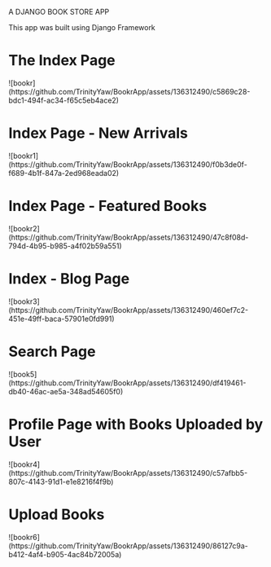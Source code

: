 A DJANGO BOOK STORE APP

This app was built using Django Framework

<h1>The Index Page</h1>
![bookr](https://github.com/TrinityYaw/BookrApp/assets/136312490/c5869c28-bdc1-494f-ac34-f65c5eb4ace2)
<br>
<h1>Index Page - New Arrivals</h1>
![bookr1](https://github.com/TrinityYaw/BookrApp/assets/136312490/f0b3de0f-f689-4b1f-847a-2ed968eada02)
<h1>Index Page - Featured Books</h1>
![bookr2](https://github.com/TrinityYaw/BookrApp/assets/136312490/47c8f08d-794d-4b95-b985-a4f02b59a551)
<h1>Index - Blog Page</h1>
![bookr3](https://github.com/TrinityYaw/BookrApp/assets/136312490/460ef7c2-451e-49ff-baca-57901e0fd991)


<h1>Search Page</h1>
![book5](https://github.com/TrinityYaw/BookrApp/assets/136312490/df419461-db40-46ac-ae5a-348ad54605f0)

<h1>Profile Page with Books Uploaded by User</h1>
![bookr4](https://github.com/TrinityYaw/BookrApp/assets/136312490/c57afbb5-807c-4143-91d1-e1e8216f4f9b)

<h1>Upload Books</h1>
![bookr6](https://github.com/TrinityYaw/BookrApp/assets/136312490/86127c9a-b412-4af4-b905-4ac84b72005a)

<h1></h1>
